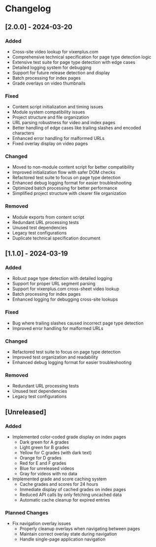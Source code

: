 # Changelog

## [2.0.0] - 2024-03-20
### Added
- Cross-site video lookup for vixenplus.com
- Comprehensive technical specification for page type detection logic
- Extensive test suite for page type detection with edge cases
- Detailed logging system for debugging
- Support for future release detection and display
- Batch processing for index pages
- Grade overlays on video thumbnails

### Fixed
- Content script initialization and timing issues
- Module system compatibility issues
- Project structure and file organization
- URL parsing robustness for video and index pages
- Better handling of edge cases like trailing slashes and encoded characters
- Enhanced error handling for malformed URLs
- Fixed overlay display on video pages

### Changed
- Moved to non-module content script for better compatibility
- Improved initialization flow with safer DOM checks
- Refactored test suite to focus on page type detection
- Enhanced debug logging format for easier troubleshooting
- Optimized batch processing for better performance
- Simplified project structure with clearer file organization

### Removed
- Module exports from content script
- Redundant URL processing tests
- Unused test dependencies
- Legacy test configurations
- Duplicate technical specification document

## [1.1.0] - 2024-03-19
### Added
- Robust page type detection with detailed logging
- Support for proper URL segment parsing
- Support for vixenplus.com cross-sheet video lookup
- Batch processing for index pages
- Enhanced logging for debugging cross-site lookups

### Fixed
- Bug where trailing slashes caused incorrect page type detection
- Improved error handling for malformed URLs

### Changed
- Refactored test suite to focus on page type detection
- Improved test organization and readability
- Enhanced debug logging format for easier troubleshooting

### Removed
- Redundant URL processing tests
- Unused test dependencies
- Legacy test configurations

## [Unreleased]
### Added
- Implemented color-coded grade display on index pages
  - Dark green for A grades
  - Light green for B grades
  - Yellow for C grades (with dark text)
  - Orange for D grades
  - Red for E and F grades
  - Blue for unreleased videos
  - Gray for videos with no data
- Implemented grade and score caching system
  - Cache grades and scores for 24 hours
  - Immediate display of cached grades on index pages
  - Reduced API calls by only fetching uncached data
  - Automatic cache cleanup for expired entries
### Planned Changes
- Fix navigation overlay issues
  - Properly cleanup overlays when navigating between pages
  - Maintain correct overlay state during navigation
  - Handle single-page application navigation 